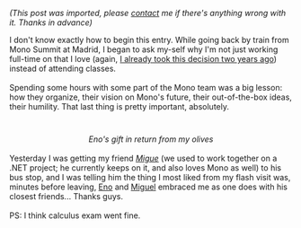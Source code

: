 *(This post was imported, please [contact](/#/contact) me if there's anything wrong with it. Thanks in advance)*

I don't know exactly how to begin this entry. While going back by train from Mono Summit at Madrid, I began to ask my-self why I'm not just working full-time on that I love (again, <a href="/Blog/Archives/2006-April.html#Wednesday%2c+April+26%2c+2006">I already took this decision two years ago</a>) instead of attending classes.<br /><br />Spending some hours with some part of the Mono team was a big lesson: how they organize, their vision on Mono's future, their out-of-the-box ideas, their humility. That last thing is pretty important, absolutely.<br /><br /><div style="text-align: center;"><a onblur="try {parent.deselectBloggerImageGracefully();} catch(e) {}" href="http://bp3.blogger.com/_z2FqY6j3nZs/R1F1PTP3lgI/AAAAAAAAA3I/uWtcnTiFub4/s1600-R/Rupert.jpg"><img style="margin: 0px auto 10px; display: block; text-align: center; cursor: pointer;" src="http://bp3.blogger.com/_z2FqY6j3nZs/R1F1PTP3lgI/AAAAAAAAA3I/U767eUdS5mg/s400/Rupert.jpg" alt="" id="BLOGGER_PHOTO_ID_5139017555531765250" border="0" /></a><span style="font-style: italic;">Eno's gift in return from my olives</span></div><br />Yesterday I was getting my friend <a href="http://projects.ilikecoffee.net/sharpknocking/"><span style="font-style: italic;">Migue</span></a> (we used to work together on a .NET project; he currently keeps on it, and also loves Mono as well) to his bus stop, and I was telling him the thing I most liked from my flash visit was, minutes before leaving, <a href="http://veritas-vos-liberabit.com/lb/">Eno</a> and <a href="http://tirania.org/">Miguel</a> embraced me as one does with his closest friends... Thanks guys.<br /><br />PS: I think calculus exam went fine.
